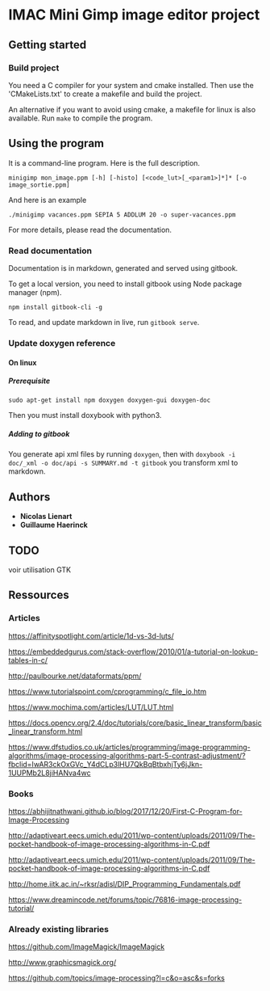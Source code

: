 # IMAC Mini Gimp image editor project

## Getting started

### Build project

You need a C compiler for your system and cmake installed.
Then use the 'CMakeLists.txt' to create a makefile and build the project.

An alternative if you want to avoid using cmake, a makefile for linux is also available. Run `make` to compile the program.

## Using the program

It is a command-line program. Here is the full description.

```
minigimp mon_image.ppm [-h] [-histo] [<code_lut>[_<param1>]*]* [-o image_sortie.ppm]
```

And here is an example
```
./minigimp vacances.ppm SEPIA 5 ADDLUM 20 -o super-vacances.ppm
```

For more details, please read the documentation.

### Read documentation

Documentation is in markdown, generated and served using gitbook.

To get a local version, you need to install gitbook using Node package manager (npm).
```
npm install gitbook-cli -g
```

To read, and update markdown in live, run `gitbook serve`.

### Update doxygen reference

#### On linux

##### Prerequisite

```
sudo apt-get install npm doxygen doxygen-gui doxygen-doc
```

Then you must install doxybook with python3.

##### Adding to gitbook

You generate api xml files by running `doxygen`, then with `doxybook -i doc/_xml -o doc/api -s SUMMARY.md -t gitbook` you transform xml to markdown.

## Authors

* **Nicolas Lienart**
* **Guillaume Haerinck**

## TODO

voir utilisation GTK

## Ressources

### Articles

https://affinityspotlight.com/article/1d-vs-3d-luts/

https://embeddedgurus.com/stack-overflow/2010/01/a-tutorial-on-lookup-tables-in-c/

http://paulbourke.net/dataformats/ppm/

https://www.tutorialspoint.com/cprogramming/c_file_io.htm

https://www.mochima.com/articles/LUT/LUT.html

https://docs.opencv.org/2.4/doc/tutorials/core/basic_linear_transform/basic_linear_transform.html

https://www.dfstudios.co.uk/articles/programming/image-programming-algorithms/image-processing-algorithms-part-5-contrast-adjustment/?fbclid=IwAR3ckOxGVc_Y4dCLp3lHU7QkBqBtbxhjTy6jJkn-1UUPMb2L8jiHANva4wc

### Books

https://abhijitnathwani.github.io/blog/2017/12/20/First-C-Program-for-Image-Processing

http://adaptiveart.eecs.umich.edu/2011/wp-content/uploads/2011/09/The-pocket-handbook-of-image-processing-algorithms-in-C.pdf

http://adaptiveart.eecs.umich.edu/2011/wp-content/uploads/2011/09/The-pocket-handbook-of-image-processing-algorithms-in-C.pdf

http://home.iitk.ac.in/~rksr/adisl/DIP_Programming_Fundamentals.pdf

https://www.dreamincode.net/forums/topic/76816-image-processing-tutorial/

### Already existing libraries

https://github.com/ImageMagick/ImageMagick

http://www.graphicsmagick.org/

https://github.com/topics/image-processing?l=c&o=asc&s=forks

